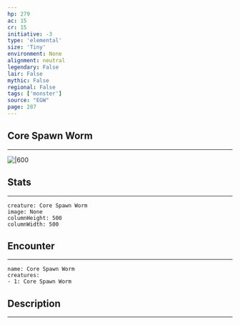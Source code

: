 ```yaml
---
hp: 279
ac: 15
cr: 15
initiative: -3
type: 'elemental'    
size: 'Tiny'
environment: None
alignment: neutral
legendary: False
lair: False
mythic: False
regional: False
tags: ['monster']
source: "EGW"
page: 287
---
```


## Core Spawn Worm
---

![|600](D:/Program%20Files/5e.tools/img/bestiary/EGW/Core%20Spawn%20Worm.jpg)

## Stats
---

```statblock
creature: Core Spawn Worm
image: None
columnHeight: 500
columnWidth: 500
```

## Encounter
---

```encounter-table
name: Core Spawn Worm
creatures:
- 1: Core Spawn Worm
```

## Description
---




